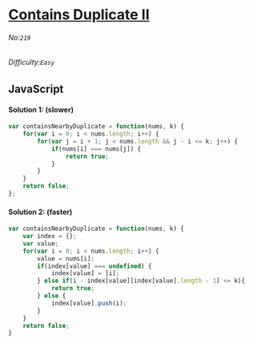 # [Contains Duplicate II](https://leetcode.com/problems/contains-duplicate-ii/)
###### No:`219`
###### Difficulty:`Easy`
## JavaScript

#### Solution 1: (slower)
```javascript
var containsNearbyDuplicate = function(nums, k) {
    for(var i = 0; i < nums.length; i++) {
        for(var j = i + 1; j < nums.length && j - i <= k; j++) {
            if(nums[i] === nums[j]) {
                return true;
            }
        }
    }
    return false;
};
```

#### Solution 2: (faster)
```javascript
var containsNearbyDuplicate = function(nums, k) {
    var index = {};
    var value;
    for(var i = 0; i < nums.length; i++) {
        value = nums[i];
        if(index[value] === undefined) {
            index[value] = [i];
        } else if(i - index[value][index[value].length - 1] <= k){
            return true;
        } else {
            index[value].push(i);
        }
    }
    return false;
}
```
